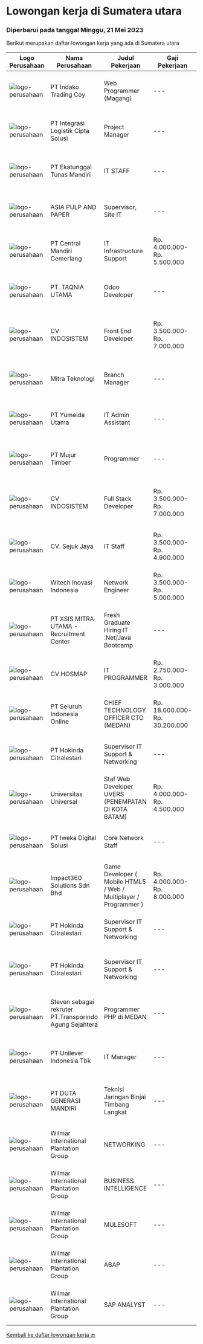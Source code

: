 
  # Lowongan kerja di Sumatera utara

  ### Diperbarui pada tanggal Minggu, 21 Mei 2023

  Berikut merupakan daftar lowongan kerja yang ada di Sumatera utara

  |Logo Perusahaan | Nama Perusahaan | Judul Pekerjaan | Gaji Pekerjaan | Lokasi | Deskripsi | Tanggal diunggah | Pranala |
  | -------------- | --------------- | --------------- | --------- | --------- | -------------- | ------- | ----------- |
  |![logo-perusahaan](https://image-service-cdn.seek.com.au/d1d3742d59ec4d8687975db743c21bf0aff63f1d/ee4dce1061f3f616224767ad58cb2fc751b8d2dc)|PT Indako Trading Coy|Web Programmer (Magang)|---|Medan|KUALIFIKASI : Terbuka untuk mahasiswa semester akhir maupun fresh graduates jurusan Teknik Informatika &amp; Teknik Komputer Menguasai bahasa...|Rabu, 17 Mei 2023|https://www.jobstreet.co.id/id/job/web-programmer-magang-4337665?token=0~35d0cc89-eab0-4814-a4b8-cd4a79985f38&sectionRank=1&jobId=jobstreet-id-job-4337665|
|![logo-perusahaan](https://image-service-cdn.seek.com.au/3057ebc2003a3730be0340b2ce840a93aa9ae2ea/ee4dce1061f3f616224767ad58cb2fc751b8d2dc)|PT Integrasi Logistik Cipta Solusi|Project Manager|---|Jakarta Utara|Kualifikasi: Pendidikan minimal S1 Sistem Informasi/Teknologi Informasi/Ilmu Komputer. Berpengalaman minimal 3 - 5 tahun dalam bidang IT....|Rabu, 17 Mei 2023|https://www.jobstreet.co.id/id/job/project-manager-4338063?token=0~35d0cc89-eab0-4814-a4b8-cd4a79985f38&sectionRank=2&jobId=jobstreet-id-job-4338063|
|![logo-perusahaan](https://image-service-cdn.seek.com.au/e94cb4b3c5bb0a2ab28556ea5133dc6ec5ea9dfa/ee4dce1061f3f616224767ad58cb2fc751b8d2dc)|PT Ekatunggal Tunas Mandiri|IT STAFF|---|Bogor|"Anda Seorang Yang Proaktif, Komunikatif &amp; Menyukai Pekerjaan Bidang IT ?"PT. Ekatunggal Tunas Mandiri adalah perusahaan yang sedang berkembang...|Rabu, 10 Mei 2023|https://www.jobstreet.co.id/id/job/it-staff-4328458?token=0~35d0cc89-eab0-4814-a4b8-cd4a79985f38&sectionRank=3&jobId=jobstreet-id-job-4328458|
|![logo-perusahaan](https://image-service-cdn.seek.com.au/36a2feaca71ed37bd63769225373ce9c5cab5eea/ee4dce1061f3f616224767ad58cb2fc751b8d2dc)|ASIA PULP AND PAPER|Supervisor, Site IT|---|Medan|Qualifications Minimum Diploma or bachelor degree majoring in IT or related field Have 3 years experience on Supervisor IT Support &amp;...|Jumat, 12 Mei 2023|https://www.jobstreet.co.id/id/job/supervisor-site-it-4331463?token=0~35d0cc89-eab0-4814-a4b8-cd4a79985f38&sectionRank=4&jobId=jobstreet-id-job-4331463|
|![logo-perusahaan](https://image-service-cdn.seek.com.au/d67323df2a9a5b45ec24e02737b6819bbad54e75/ee4dce1061f3f616224767ad58cb2fc751b8d2dc)|PT Central Mandiri Cemerlang|IT Infrastructure Support|Rp. 4.000.000-Rp. 5.500.000|Medan|Kualifikasi : Pendidikan Min. S1 Komputer Teknik/Sistem Informasi, Usia Maks 35 Tahun. Memiliki pengalaman 3-4 tahun sebagai IT Support. Mempunyai...|Sabtu, 13 Mei 2023|https://www.jobstreet.co.id/id/job/it-infrastructure-support-4332262?token=0~35d0cc89-eab0-4814-a4b8-cd4a79985f38&sectionRank=5&jobId=jobstreet-id-job-4332262|
|![logo-perusahaan](https://image-service-cdn.seek.com.au/8de9fcd4ffd923d40199efe4f88d429ec8074152/ee4dce1061f3f616224767ad58cb2fc751b8d2dc)|PT. TAQNIA UTAMA|Odoo Developer|---|Sumatera Utara|Job Description : Develop software (focus on ERP development using Odoo Framework, websites dan libraries) Custom of existing Odoo modul or create new...|Rabu, 17 Mei 2023|https://www.jobstreet.co.id/id/job/odoo-developer-4338109?token=0~35d0cc89-eab0-4814-a4b8-cd4a79985f38&sectionRank=6&jobId=jobstreet-id-job-4338109|
|![logo-perusahaan](https://i.ibb.co/sqvTCh9/112815900-stock-vector-no-image-available-icon-flat-vector.webp)|CV INDOSISTEM|Front End Developer|Rp. 3.500.000-Rp. 7.000.000|Medan|kualifikasi :1. Maksimal umur 25 Tahun2. memahami Bahasa pemograman (PHP, Ruby, Go, Java, dan Python)3. memahami framework, CodeIgniter/Laravel/Rails...|Selasa, 16 Mei 2023|https://www.jobstreet.co.id/id/job/front-end-developer-4335039?token=0~35d0cc89-eab0-4814-a4b8-cd4a79985f38&sectionRank=7&jobId=jobstreet-id-job-4335039|
|![logo-perusahaan](https://i.ibb.co/sqvTCh9/112815900-stock-vector-no-image-available-icon-flat-vector.webp)|Mitra Teknologi|Branch Manager|---|Medan|Syarat : Umur 28-40 tahun Pendidikan Minimal D3/S1 Semua Jurusan Berpengalaman Minimal 3 tahun dibidang produk sekuriti/komputer dan mengerti...|Minggu, 14 Mei 2023|https://www.jobstreet.co.id/id/job/branch-manager-4332611?token=0~35d0cc89-eab0-4814-a4b8-cd4a79985f38&sectionRank=8&jobId=jobstreet-id-job-4332611|
|![logo-perusahaan](https://image-service-cdn.seek.com.au/1d4d76adb8b5b993f418431408ce54cc4dbcebb0/ee4dce1061f3f616224767ad58cb2fc751b8d2dc)|PT Yumeida Utama|IT Admin Assistant|---|Medan|Operasional tiap hardware yaitu PC, Notebook, Monitor, Printer di lokasi kerja berfungsi dengan baik. Memastikan jaringan internet yaitu Radio, POE,...|Rabu, 10 Mei 2023|https://www.jobstreet.co.id/id/job/it-admin-assistant-4327413?token=0~35d0cc89-eab0-4814-a4b8-cd4a79985f38&sectionRank=9&jobId=jobstreet-id-job-4327413|
|![logo-perusahaan](https://image-service-cdn.seek.com.au/61037cd065b42505831b8479f8d007be842cd520/ee4dce1061f3f616224767ad58cb2fc751b8d2dc)|PT Mujur Timber|Programmer|---|Medan|Deskripsi Pekerjaan Interpret data, analyze results using statistical techniques and provide ongoing reports Develop and implement databases, data...|Sabtu, 13 Mei 2023|https://www.jobstreet.co.id/id/job/programmer-4332213?token=0~35d0cc89-eab0-4814-a4b8-cd4a79985f38&sectionRank=10&jobId=jobstreet-id-job-4332213|
|![logo-perusahaan](https://i.ibb.co/sqvTCh9/112815900-stock-vector-no-image-available-icon-flat-vector.webp)|CV INDOSISTEM|Full Stack Developer|Rp. 3.500.000-Rp. 7.000.000|Medan|kualifikasi :1. Maksimal umur 25 Tahun2. memahami Bahasa pemograman (PHP, Ruby, Go, Java, dan Python)3. memahami framework, CodeIgniter/Laravel/Rails...|Selasa, 16 Mei 2023|https://www.jobstreet.co.id/id/job/full-stack-developer-4335052?token=0~35d0cc89-eab0-4814-a4b8-cd4a79985f38&sectionRank=11&jobId=jobstreet-id-job-4335052|
|![logo-perusahaan](https://i.ibb.co/sqvTCh9/112815900-stock-vector-no-image-available-icon-flat-vector.webp)|CV. Sejuk Jaya|IT Staff|Rp. 3.500.000-Rp. 4.900.000|Jakarta Raya|Syarat Pekerjaan : Usia Max 30thn Pendidikan minimal S1 Memiliki pengalaman Minimal 1Tahun Memiliki kemampuan dan dapat berkomunikasi dengan baik...|Selasa, 09 Mei 2023|https://www.jobstreet.co.id/id/job/it-staff-4324890?token=0~35d0cc89-eab0-4814-a4b8-cd4a79985f38&sectionRank=12&jobId=jobstreet-id-job-4324890|
|![logo-perusahaan](https://image-service-cdn.seek.com.au/439d2fa582c605ba6c34bf3b9499597ad74d0ba9/ee4dce1061f3f616224767ad58cb2fc751b8d2dc)|Witech Inovasi Indonesia|Network Engineer|Rp. 3.500.000-Rp. 5.000.000|Medan|PT. Witech Inovasi Indonesia di Medan sedang membuka lowongan kerja di bidang Network Engineer sebagai berikut : Deskripsi Kerja : Merancang jaringan...|Rabu, 10 Mei 2023|https://www.jobstreet.co.id/id/job/network-engineer-4326918?token=0~35d0cc89-eab0-4814-a4b8-cd4a79985f38&sectionRank=13&jobId=jobstreet-id-job-4326918|
|![logo-perusahaan](https://image-service-cdn.seek.com.au/000a5b18c118c79ba2af2625d922fca29ab31cc9/ee4dce1061f3f616224767ad58cb2fc751b8d2dc)|PT XSIS MITRA UTAMA - Recruitment Center|Fresh Graduate Hiring IT .Net/Java Bootcamp|---|Jakarta Raya|What we offer you: Integrated Training Full Stack specialist in .Net/Java Soft Skills Training. Real &amp; varied experiences (IT Project...|Kamis, 11 Mei 2023|https://www.jobstreet.co.id/id/job/fresh-graduate-hiring-it-.net-java-bootcamp-4329799?token=0~35d0cc89-eab0-4814-a4b8-cd4a79985f38&sectionRank=14&jobId=jobstreet-id-job-4329799|
|![logo-perusahaan](https://image-service-cdn.seek.com.au/15507d42ac19c6b1f904b5ef121d2f7a8b30ae2f/ee4dce1061f3f616224767ad58cb2fc751b8d2dc)|CV.HOSMAP|IT PROGRAMMER|Rp. 2.750.000-Rp. 3.000.000|Medan|Menganalisa sistem arsitektur dan menyediakan solusi terbaik agar sesuai dengan kebutuhan software yang akan dibangun. Membuat atau mengembangan...|Kamis, 04 Mei 2023|https://www.jobstreet.co.id/id/job/it-programmer-4317903?token=0~35d0cc89-eab0-4814-a4b8-cd4a79985f38&sectionRank=15&jobId=jobstreet-id-job-4317903|
|![logo-perusahaan](https://image-service-cdn.seek.com.au/c768f0670f8f8212da7de609b6af9d0b2e5134cc/ee4dce1061f3f616224767ad58cb2fc751b8d2dc)|PT Seluruh Indonesia Online|CHIEF TECHNOLOGY OFFICER CTO (MEDAN)|Rp. 18.000.000-Rp. 30.200.000|Aceh|Memiliki pengalaman leadership sebagai Manager sebelumnya.Back End Engineer1. Memiliki pengalaman dalam membangun RESTful APIs2. Menguasai bahasa...|Selasa, 02 Mei 2023|https://www.jobstreet.co.id/id/job/chief-technology-officer-cto-medan-4315001?token=0~35d0cc89-eab0-4814-a4b8-cd4a79985f38&sectionRank=16&jobId=jobstreet-id-job-4315001|
|![logo-perusahaan](https://image-service-cdn.seek.com.au/f6df63a3dae148ba7709007a29a2732eceb8e793/ee4dce1061f3f616224767ad58cb2fc751b8d2dc)|PT Hokinda Citralestari|Supervisor IT Support & Networking|---|Binjai|Memastikan data elektronik perusahaan aman Memastikan infrastruktur IT berjalan dengan baik Requirements: S1 Teknik Informatika / Sistem Informasi...|Rabu, 26 April 2023|https://www.jobstreet.co.id/id/job/supervisor-it-support-networking-4307568?token=0~35d0cc89-eab0-4814-a4b8-cd4a79985f38&sectionRank=17&jobId=jobstreet-id-job-4307568|
|![logo-perusahaan](https://image-service-cdn.seek.com.au/872a4f5f67ec54088d1d3b199ea228bef1b40ae9/ee4dce1061f3f616224767ad58cb2fc751b8d2dc)|Universitas Universal|Staf Web Developer UVERS (PENEMPATAN DI KOTA BATAM)|Rp. 4.000.000-Rp. 4.500.000|Kepulauan Riau|-Minimal Lulusan S1 Bidang Ilmu Komputer/ Pemrograman-Menguasai konsep web dasar (PHP,HTML,JavaScript,Jquery,etc)-Menguasai framework Laravel dan...|Kamis, 27 April 2023|https://www.jobstreet.co.id/id/job/staf-web-developer-uvers-penempatan-di-kota-batam-4309951?token=0~35d0cc89-eab0-4814-a4b8-cd4a79985f38&sectionRank=18&jobId=jobstreet-id-job-4309951|
|![logo-perusahaan](https://image-service-cdn.seek.com.au/ea09fcaf30c535762fdb367090a68696f3c1c840/ee4dce1061f3f616224767ad58cb2fc751b8d2dc)|PT Iweka Digital Solusi|Core Network Staff|---|Medan|Tugas dan Tanggung Jawab : Memantau sistem dan infrastruktur jaringan dan mengidentifikasi masalah-masalah yang mungkin timbul. Memecahkan masalah...|Kamis, 27 April 2023|https://www.jobstreet.co.id/id/job/core-network-staff-4308617?token=0~35d0cc89-eab0-4814-a4b8-cd4a79985f38&sectionRank=19&jobId=jobstreet-id-job-4308617|
|![logo-perusahaan](https://image-service-cdn.seek.com.au/35b00a50395e5c8ad6bf2130dfd2a19f9f4bbec5/ee4dce1061f3f616224767ad58cb2fc751b8d2dc)|Impact360 Solutions Sdn Bhd|Game Developer ( Mobile HTML5 / Web / Multiplayer / Programmer )|Rp. 4.000.000-Rp. 8.000.000|Aceh|We are hiring remote HTML5 game developers from all parts of Indonesia. If you have real experience building HTML5 games or applications, you're...|Jumat, 21 April 2023|https://www.jobstreet.co.id/id/job/game-developer-mobile-html5-web-multiplayer-programmer-5363367/origin/my?token=0~35d0cc89-eab0-4814-a4b8-cd4a79985f38&sectionRank=20&jobId=jobstreet-my-job-5363367|
|![logo-perusahaan](https://image-service-cdn.seek.com.au/b11e613a5aa64a785bf3f7989fabb1bb77645484/ee4dce1061f3f616224767ad58cb2fc751b8d2dc)|PT Hokinda Citralestari|Supervisor IT Support & Networking|---|Sumatera Utara|Memastikan data elektronik perusahaan aman Memastikan infrastruktur IT berjalan dengan baik Requirements: S1 Teknik Informatika / Sistem Informasi...|Sabtu, 20 Mei 2023|https://www.jobstreet.co.id/id/job/supervisor-it-support-networking-1035765674?token=0~35d0cc89-eab0-4814-a4b8-cd4a79985f38&sectionRank=21&jobId=jobstreet-id-job-1035765674|
|![logo-perusahaan](https://image-service-cdn.seek.com.au/f6df63a3dae148ba7709007a29a2732eceb8e793/ee4dce1061f3f616224767ad58cb2fc751b8d2dc)|PT Hokinda Citralestari|Supervisor IT Support & Networking|---|Sumatera Utara|Memastikan data elektronik perusahaan aman Memastikan infrastruktur IT berjalan dengan baik Requirements: S1 Teknik Informatika / Sistem Informasi...|Sabtu, 20 Mei 2023|https://www.jobstreet.co.id/id/job/supervisor-it-support-networking-1035526568?token=0~35d0cc89-eab0-4814-a4b8-cd4a79985f38&sectionRank=22&jobId=jobstreet-id-job-1035526568|
|![logo-perusahaan](https://i.ibb.co/sqvTCh9/112815900-stock-vector-no-image-available-icon-flat-vector.webp)|Steven sebagai rekruter PT.Transporindo Agung Sejahtera|Programmer PHP di MEDAN|---|Sumatera Utara|Programmer PHP di MEDAN• Memahami bahasa pemograman PHP dan framework Laravel/CodeIgniter• Memahami cara kerja Web (http, web server, dan lain lain)•...|Sabtu, 20 Mei 2023|https://www.jobstreet.co.id/id/job/programmer-php-di-medan-1035875955?token=0~35d0cc89-eab0-4814-a4b8-cd4a79985f38&sectionRank=23&jobId=jobstreet-id-job-1035875955|
|![logo-perusahaan](https://i.ibb.co/sqvTCh9/112815900-stock-vector-no-image-available-icon-flat-vector.webp)|PT Unilever Indonesia Tbk|IT Manager|---|Medan|BUSINESS CONTEXT AND MAIN PURPOSE OF THE JOB :The main purpose of the geography IT Manager role is to act as a representative for the whole of IT,...|Jumat, 12 Mei 2023|https://www.jobstreet.co.id/id/job/it-manager-1035788592?token=0~35d0cc89-eab0-4814-a4b8-cd4a79985f38&sectionRank=24&jobId=jobstreet-id-job-1035788592|
|![logo-perusahaan](https://image-service-cdn.seek.com.au/f6d4c20e039a9103d16d613786829da485a07a5f/ee4dce1061f3f616224767ad58cb2fc751b8d2dc)|PT DUTA GENERASI MANDIRI|Teknisi Jaringan Binjai Timbang Langkat|---|Medan|- Melakukan aktivitas instalasi dan aktivasi kepada pelanggan. - Memberikan dukungan teknis kepada pelanggan melalui pemecahan masalah jarak jauh atau...|Kamis, 11 Mei 2023|https://www.jobstreet.co.id/id/job/teknisi-jaringan-binjai-timbang-langkat-1035768899?token=0~35d0cc89-eab0-4814-a4b8-cd4a79985f38&sectionRank=25&jobId=jobstreet-id-job-1035768899|
|![logo-perusahaan](https://image-service-cdn.seek.com.au/5683be4817b674e99653d054bb367590069452e8/ee4dce1061f3f616224767ad58cb2fc751b8d2dc)|Wilmar International Plantation Group|NETWORKING|---|Medan|Analyze system functions and failures to isolate and define problem areas. Monitor the reachability of all connections within the network adhering to...|Kamis, 11 Mei 2023|https://www.jobstreet.co.id/id/job/networking-1035766233?token=0~35d0cc89-eab0-4814-a4b8-cd4a79985f38&sectionRank=26&jobId=jobstreet-id-job-1035766233|
|![logo-perusahaan](https://image-service-cdn.seek.com.au/5683be4817b674e99653d054bb367590069452e8/ee4dce1061f3f616224767ad58cb2fc751b8d2dc)|Wilmar International Plantation Group|BUSINESS INTELLIGENCE|---|Medan|Analyze, design and build reports/dashboards using BI tools. Maintain and support data analytics platforms (e.g. SAP BOBJ, Tableau) Collect and...|Kamis, 11 Mei 2023|https://www.jobstreet.co.id/id/job/business-intelligence-1035773255?token=0~35d0cc89-eab0-4814-a4b8-cd4a79985f38&sectionRank=27&jobId=jobstreet-id-job-1035773255|
|![logo-perusahaan](https://image-service-cdn.seek.com.au/5683be4817b674e99653d054bb367590069452e8/ee4dce1061f3f616224767ad58cb2fc751b8d2dc)|Wilmar International Plantation Group|MULESOFT|---|Medan|Participate in the full application life cycle from technical design to development, testing, and deployment using MuleSoft development tools Work...|Kamis, 11 Mei 2023|https://www.jobstreet.co.id/id/job/mulesoft-1035767442?token=0~35d0cc89-eab0-4814-a4b8-cd4a79985f38&sectionRank=28&jobId=jobstreet-id-job-1035767442|
|![logo-perusahaan](https://image-service-cdn.seek.com.au/5683be4817b674e99653d054bb367590069452e8/ee4dce1061f3f616224767ad58cb2fc751b8d2dc)|Wilmar International Plantation Group|ABAP|---|Medan|Identify &amp; developed application base on predefined business requirements Designs, custom develops, codes, and test complex programs &amp;...|Kamis, 11 Mei 2023|https://www.jobstreet.co.id/id/job/abap-1035767987?token=0~35d0cc89-eab0-4814-a4b8-cd4a79985f38&sectionRank=29&jobId=jobstreet-id-job-1035767987|
|![logo-perusahaan](https://image-service-cdn.seek.com.au/5683be4817b674e99653d054bb367590069452e8/ee4dce1061f3f616224767ad58cb2fc751b8d2dc)|Wilmar International Plantation Group|SAP ANALYST|---|Medan|To identify client needs and business process to be able to provide excellent solution and consultancy services. Responsible for transforming business...|Kamis, 11 Mei 2023|https://www.jobstreet.co.id/id/job/sap-analyst-1035767382?token=0~35d0cc89-eab0-4814-a4b8-cd4a79985f38&sectionRank=30&jobId=jobstreet-id-job-1035767382|


  [Kembali ke daftar lowongan kerja 🔙](../README.md#daftar-lowongan-kerja)
  